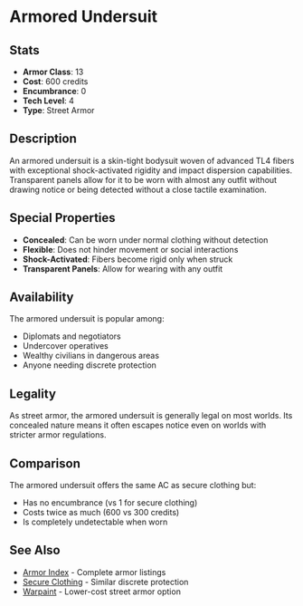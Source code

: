 # Armored Undersuit

## Stats
- **Armor Class**: 13
- **Cost**: 600 credits
- **Encumbrance**: 0
- **Tech Level**: 4
- **Type**: Street Armor

## Description

An armored undersuit is a skin-tight bodysuit woven of advanced TL4 fibers with exceptional shock-activated rigidity and impact dispersion capabilities. Transparent panels allow for it to be worn with almost any outfit without drawing notice or being detected without a close tactile examination.

## Special Properties

- **Concealed**: Can be worn under normal clothing without detection
- **Flexible**: Does not hinder movement or social interactions
- **Shock-Activated**: Fibers become rigid only when struck
- **Transparent Panels**: Allow for wearing with any outfit

## Availability

The armored undersuit is popular among:
- Diplomats and negotiators
- Undercover operatives
- Wealthy civilians in dangerous areas
- Anyone needing discrete protection

## Legality

As street armor, the armored undersuit is generally legal on most worlds. Its concealed nature means it often escapes notice even on worlds with stricter armor regulations.

## Comparison

The armored undersuit offers the same AC as secure clothing but:
- Has no encumbrance (vs 1 for secure clothing)
- Costs twice as much (600 vs 300 credits)
- Is completely undetectable when worn

## See Also
- [Armor Index](../armor-index.md) - Complete armor listings
- [Secure Clothing](secure-clothing.md) - Similar discrete protection
- [Warpaint](warpaint.md) - Lower-cost street armor option